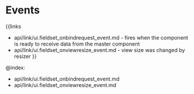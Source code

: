 
Events
=======

{{links
- api/link/ui.fieldset_onbindrequest_event.md - fires when the component is ready to receive data from the master component
- api/link/ui.fieldset_onviewresize_event.md - view size was changed by resizer
}}

@index:
- api/link/ui.fieldset_onbindrequest_event.md
- api/link/ui.fieldset_onviewresize_event.md


